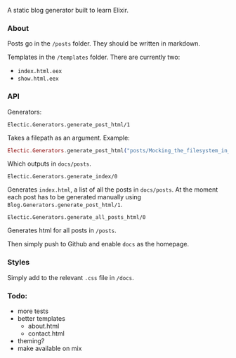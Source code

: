 A static blog generator built to learn Elixir.

### About
Posts go in the `/posts` folder. They should be written in markdown.

Templates in the `/templates` folder. There are currently two:
- `index.html.eex`
- `show.html.eex`

### API
Generators:

`Electic.Generators.generate_post_html/1`

Takes a filepath as an argument. Example:

```ex
Electic.Generators.generate_post_html("posts/Mocking_the_filesystem_in_Elixir.md")
```

Which outputs in `docs/posts`.

`Electic.Generators.generate_index/0`  

Generates `index.html`, a list of all the posts in `docs/posts`. At the moment each post has to be generated manually using `Blog.Generators.generate_post_html/1`.

`Electic.Generators.generate_all_posts_html/0`  

Generates html for all posts in `/posts`.

Then simply push to Github and enable `docs` as the homepage.

### Styles

Simply add to the relevant `.css` file in `/docs`.

### Todo:

- more tests
- better templates
  - about.html
  - contact.html
- theming?
- make available on mix
